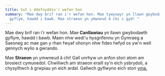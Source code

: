 ```yaml
---
title: Sut i ddefnyddio'r wefan hon
summary: "Mae dwy brif ran i'r wefan hon. Mae tywyswyr yn llawn gwybodaeth
  gyflym, hawdd i bawb. Mae straeon yn ymwneud â chi i gyd! "
---
```

Mae dwy brif ran i'r wefan hon. Mae **Canllawiau** yn llawn gwybodaeth gyflym, hawdd i bawb. Maen nhw wedi'u hysgrifennu yn Gymraeg a Saesneg ac mae gan y rhan fwyaf ohonyn nhw fideo hefyd os yw'n well gennych wylio a gwrando.

Mae **Straeon** yn ymwneud â chi! Gall unrhyw un anfon stori atom am brosiect cymunedol. Chwiliwch am straeon eraill sy'n eich ysbrydoli, a chysylltwch â grwpiau yn eich ardal. Gallwch gyflwyno eich stori [yma.](https://nextdoornaturehub.org.uk/share-story)